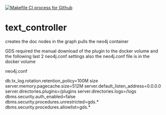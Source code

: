 [![Makefile CI process for Github](https://github.com/ant358/text_controller/actions/workflows/devops-github.yml/badge.svg)](https://github.com/ant358/text_controller/actions/workflows/devops-github.yml)

# text_controller

creates the doc nodes in the graph
pulls the neo4j container 


GDS required the manual download of the plugin to the docker volume and the following last 2 neo4j.conf settings
also the neo4j.conf file is in the docker volume

neo4j.conf

db.tx_log.rotation.retention_policy=100M size
server.memory.pagecache.size=512M
server.default_listen_address=0.0.0.0
server.directories.plugins=/plugins
server.directories.logs=/logs
dbms.security.auth_enabled=false
dbms.security.procedures.unrestricted=gds.*
dbms.security.procedures.allowlist=gds.*
